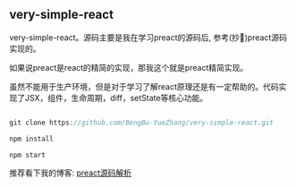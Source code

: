 ## very-simple-react

very-simple-react。源码主要是我在学习preact的源码后, 参考(抄🤦‍)preact源码实现的。

如果说preact是react的精简的实现，那我这个就是preact精简实现。

虽然不能用于生产环境，但是对于学习了解react原理还是有一定帮助的。代码实现了JSX，组件，生命周期，diff，setState等核心功能。

```js

git clone https://github.com/BengBu-YueZhang/very-simple-react.git

npm install

npm start
```

推荐看下我的博客: [preact源码解析](https://juejin.im/post/5ca97d60f265da24d5070613) 
